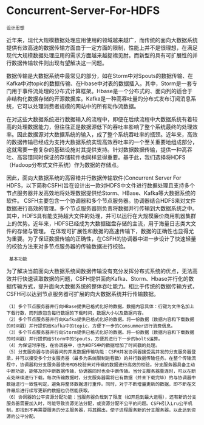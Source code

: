 # Concurrent-Server-For-HDFS
    设计思想
   近年来，现代大规模数据处理应用使用的领域越来越广，而传统的面向大数据系统提供有效高速的数据传输方面由于一定方面的限制，性能上并不是很理想，在满足现代大规模数据处理应用的需求方面越来越捉襟见肘。而新型的具有可扩展性的并行数据传输软件则出现有望解决这一问题。
   
   数据传输是大数据系统中最常见的部分，如在Storm中对Spouts的数据传输、在Kafka中对topic的数据传输、在Hbase中对表的数据插入。其中，Storm是一套专门用于事件流处理的分布式计算框架。Hbase是一个分布式的、面向列的适合于非结构化数据存储的开源数据库。Kafka是一种高吞吐量的分布式发布订阅消息系统，它可以处理消费者规模的网站中的所有动作流数据。
  
  在对这些大数据系统进行数据输入的流程中，即便在后续流程中大数据系统有着较高的处理数据能力，但往往正是数据源低下的吞吐率影响了整个系统最终的处理效率。因此数据源对大数据系统的输入，成了整个系统吞吐率的瓶颈。近年来，高效的数据传输已经成为支持大数据系统实现高效吞吐率的一个至关重要地组成部分，这就需要一套复杂的基础设施对其提供支持。针对数据数据传输，提供一种高吞吐、高容错同时保证的存储软件也同样显得重要。基于此，我们选择将HDFS（Hadoop分布式文件系统）作为数据的存储点。
   
   因此，面向大数据系统的高容错并行数据传输软件(Concurrent Server For HDFS，以下简称CSFH)旨在设计出一款对HDFS中文件进行数据处理且支持多个节点服务器并发高效地将处理数据提供给Storm、HBase、Kafka等大数据系统的软件。
CSFH主要包含一个协调器和多个节点服务器。协调器结合HDFS来对文件数据进行高效的管理。多个节点服务器则负责将数据并行传输到大数据系统之中。其中，HDFS具有能支持超大文件的处理，并可以运行在大规模廉价商用机器集群上的优势。近年来，HDFS已经成为大数据磁盘存储的主流，用于海量日志类大文件的存储与管理。
在体现可扩展性和数据的高速传输下，数据的正确性也显得尤为重要。为了保证数据传输的正确性，在CSFH的协调器中进一步设计了快速轻量的校验方法来对多节点服务器的传输数据进行校验。

     基本功能
   为了解决当前面向大数据系统间数据传输没有充分发挥分布式系统的优点，无法高效并行快速读取数据的问题，CSFH提供面向Kafka、Storm、Hbase并行化的数据传输方式，提升面向大数据系统的整体吞吐能力。相比于传统的数据传输方式，CSFH可以达到节点服务器可扩展的向大数据系统并行传输数据。
	
	（1）多个节点服务器并行向HBase提供已格式化好的数据。数据内容具体：行键为文件名加上下载行数，而列族包含每行数据的下载时间，数据大小以及数据内容。
	（2）多个节点服务器并行向Kafka提供已格式化好的数据。将一份数据（数据内容和下载数据的时间戳）并行提供给Kafka中的topic，方便下一步的Comsummer进行消费信息。
	（3）多个节点服务器并行向Storm提供已格式化好的数据。将一份数据（数据内容和下载数据的时间戳）并行提供给Storm中的Spouts，方便其进行下一步的bolts运算。
	（4）为保证时序性，在协调器中，也为HDFS中的数据增加了时间戳的处理。
	（5）分支服务器与协调器间的并发数据传输功能：CSFH并发协调器接受高并发的分支服务器登录，并可以接受多个分支服务器（最多为系统限制进程数）的并行数据传输任务。在整个传输流程中，协调器和分支服务器使用MD5校验来对传输的数据进行高效的校验。分支服务器具备主动中断功能，能够及时中断数据传输，协调器同时也会中断传输。当分支服务器重连时，可以在断点处继续进行下载。每次传输数据时，分支服务器需将已有数据（并未下载完毕）的与协调器中数据进行一致性判定，避免将整体数据进行重传。同时，对于不断增量更新的数据，即不断在文件最后进行续写更新的数据也仍然能获取。
	（6）协调器的公平资源分配功能：当服务器负载到了限度（如开启到最大进程），还有新的分支服务器需要加入时，可能导致资源无法分配，或资源分配不公平的问题。CSFH引入Lru公平机制，即找到不再需要服务的分支服务器，将其踢出，使子进程服务新的分支服务器，以此达到资源的公平分配。
